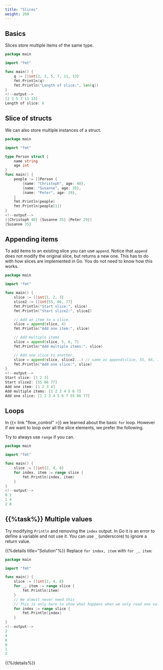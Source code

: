 ```yaml
---
title: "Slices"
weight: 260
---
```



## Basics

Slices store multiple items of the same type.

```go
package main

import "fmt"

func main() {
    q := []int{2, 3, 5, 7, 11, 13}
    fmt.Println(q)
    fmt.Println("Length of slice:", len(q))
}
<!--output-->
[2 3 5 7 11 13]
Length of slice: 6
```


## Slice of structs

We can also store multiple instances of a struct.

```go
package main

import "fmt"

type Person struct {
    name string
    age int
}
func main() {
    people := []Person {
        {name: "Christoph", age: 48},
        {name: "Susanne", age: 35},
        {name: "Peter", age: 29},
    }
    fmt.Println(people)
    fmt.Println(people[1])
}
<!--output-->
[{Christoph 48} {Susanne 35} {Peter 29}]
{Susanne 35}
```


## Appending items

To add items to an existing slice you can use `append`. Notice that `append` does not modify the original slice, but returns a new one. This has to do with how slices are implemented in Go. You do not need to know how this works.

```go
package main

import "fmt"

func main() {
    slice := []int{1, 2, 3}
    slice2 := []int{55, 66, 77}
    fmt.Println("Start slice:", slice)
    fmt.Println("Start slice2:", slice2)

    // Add an item to a slice.
    slice = append(slice, 4)
    fmt.Println("Add one item:", slice)

    // Add multiple items
    slice = append(slice, 5, 6, 7)
    fmt.Println("Add multiple items:", slice)

    // Add one slice to another.
    slice = append(slice, slice2...) // same as append(slice, 55, 66, 77)
    fmt.Println("Add one slice:", slice)
}
<!--output-->
Start slice: [1 2 3]
Start slice2: [55 66 77]
Add one item: [1 2 3 4]
Add multiple items: [1 2 3 4 5 6 7]
Add one slice: [1 2 3 4 5 6 7 55 66 77]
```


## Loops

In {{< link "flow_control" >}} we learned about the basic `for` loop. However if we want to loop over all the slice elements, we prefer the following.

Try to always use `range` if you can.

```go
package main

import "fmt"

func main() {
    slice := []int{2, 4, 8}
    for index, item := range slice {
        fmt.Println(index, item)
    }
}
<!--output-->
0 2
1 4
2 8
```


## {{%task%}} Multiple values

Try modifying `Println` and removing the `index` output. In Go it is an error to define a variable and not use it. You can use `_` (underscore) to ignore a return value.

{{%details title="Solution"%}}
Replace `for index, item` with `for _, item`:

```go
package main

import "fmt"

func main() {
    slice := []int{2, 4, 8}
    for _, item := range slice {
        fmt.Println(item)
    }
    // We almost never need this
    // This is only here to show what happens when we only read one value
    for index := range slice {
        fmt.Println(index)
    }
}
<!--output-->
2
4
8
0
1
2
```
{{%/details%}}
